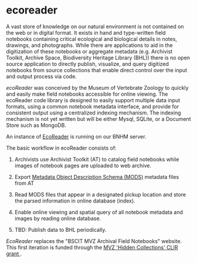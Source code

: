 # ecoreader

A vast store of knowledge on our natural environment is not contained on the web or in digital format. It exists in hand and type-written field notebooks containing critical ecological and biological details in notes, drawings, and photographs.  While there are applications to aid in the digitization of these notebooks or aggregate metadata (e.g. Archivist Toolkit, Archive Space, Biodiversity Heritage Library (BHL)) there is no open source application to directly publish, visualize, and query digitized notebooks from source collections that enable direct control over the input and output process via code.

_ecoReader_ was conceived by the Museum of Vertebrate Zoology to quickly and easily make field notebooks accessible for online viewing.  The ecoReader code library is designed to easily support multiple data input formats, using a common notebook metadata interface, and provide for consistent output using a centralized indexing mechanism.  The indexing mechanism is not yet written but will be either Mysql, SQLite, or a Document Store such as MongoDB.    

An instance of [EcoReader](http://ecoreader.berkeley.edu/) is running on our BNHM server.

The basic workflow in ecoReader consists of:

1. Archivists use Archivist Toolkit (AT) to catalog field notebooks while images of notebook pages are uploaded to web archive.

2. Export <a href='http://www.loc.gov/standards/mods/'>Metadata Object Description Schema (MODS)</a> metadata files from AT

3. Read MODS files that appear in a designated pickup location and store the parsed information in online database (index).

4. Enable online viewing and spatial query of all notebook metadata and images by reading online database.

5. TBD: Publish data to BHL periodically.
     
_EcoReader_ replaces the "BSCIT MVZ Archival Field Notebooks" website. This first iteration is funded through the [MVZ 'Hidden Collections' CLIR grant ](http://www.clir.org/hiddencollections/awards/for-2011).

